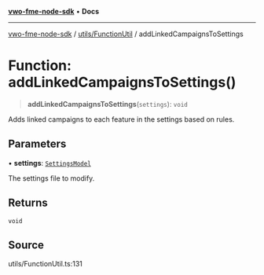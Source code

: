 [**vwo-fme-node-sdk**](../../../README.md) • **Docs**

---

[vwo-fme-node-sdk](../../../modules.md) / [utils/FunctionUtil](../README.md) / addLinkedCampaignsToSettings

# Function: addLinkedCampaignsToSettings()

> **addLinkedCampaignsToSettings**(`settings`): `void`

Adds linked campaigns to each feature in the settings based on rules.

## Parameters

• **settings**: [`SettingsModel`](../../../models/settings/SettingsModel/classes/SettingsModel.md)

The settings file to modify.

## Returns

`void`

## Source

utils/FunctionUtil.ts:131

